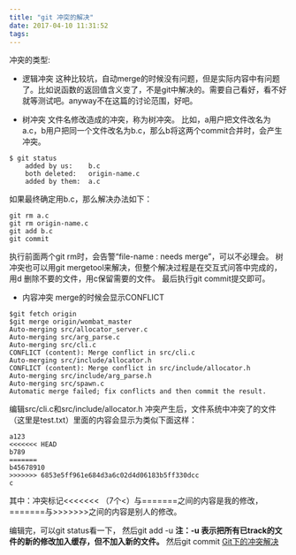 ```yaml
---
title: "git 冲突的解决"
date: 2017-04-10 11:31:52
tags:
---
```

冲突的类型:
* 逻辑冲突
 这种比较坑，自动merge的时候没有问题，但是实际内容中有问题了。比如说函数的返回值含义变了，不是git中解决的。需要自己看好，看不好就等测试吧。anyway不在这篇的讨论范围，好吧。

* 树冲突
 文件名修改造成的冲突，称为树冲突。
比如，a用户把文件改名为a.c，b用户把同一个文件改名为b.c，那么b将这两个commit合并时，会产生冲突。
```
$ git status
    added by us:    b.c
    both deleted:   origin-name.c
    added by them:  a.c
```
 如果最终确定用b.c，那么解决办法如下：
```
git rm a.c
git rm origin-name.c
git add b.c
git commit
```
 执行前面两个git rm时，会告警“file-name : needs merge”，可以不必理会。
树冲突也可以用git mergetool来解决，但整个解决过程是在交互式问答中完成的，用d 删除不要的文件，用c保留需要的文件。
最后执行git commit提交即可。

* 内容冲突
 merge的时候会显示CONFLICT
```
$git fetch origin
$git merge origin/wombat_master
Auto-merging src/allocator_server.c
Auto-merging src/arg_parse.c
Auto-merging src/cli.c
CONFLICT (content): Merge conflict in src/cli.c
Auto-merging src/include/allocator.h
CONFLICT (content): Merge conflict in src/include/allocator.h
Auto-merging src/include/arg_parse.h
Auto-merging src/spawn.c
Automatic merge failed; fix conflicts and then commit the result.
```
 编辑src/cli.c和src/include/allocator.h
 冲突产生后，文件系统中冲突了的文件（这里是test.txt）里面的内容会显示为类似下面这样：
```
a123
<<<<<<< HEAD
b789
=======
b45678910
>>>>>>> 6853e5ff961e684d3a6c02d4d06183b5ff330dcc
c
```
 其中：冲突标记<<<<<<< （7个<）与=======之间的内容是我的修改，=======与>>>>>>>之间的内容是别人的修改。

 编辑完，可以git status看一下， 
 然后git add -u **注：-u 表示把所有已track的文件的新的修改加入缓存，但不加入新的文件。**
 然后git commit 
[Git下的冲突解决](http://www.cnblogs.com/sinojelly/archive/2011/08/07/2130172.html)
